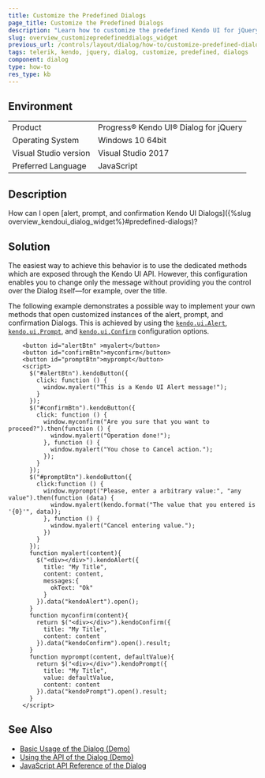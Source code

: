 ```yaml
---
title: Customize the Predefined Dialogs
page_title: Customize the Predefined Dialogs 
description: "Learn how to customize the predefined Kendo UI for jQuery Dialogs."
slug: overview_customizepredefineddialogs_widget
previous_url: /controls/layout/dialog/how-to/customize-predefined-dialogs 
tags: telerik, kendo, jquery, dialog, customize, predefined, dialogs 
component: dialog
type: how-to
res_type: kb
---
```


## Environment

<table>
 <tr>
  <td>Product</td>
  <td>Progress® Kendo UI® Dialog for jQuery</td>
 </tr>
 <tr>
  <td>Operating System</td>
  <td>Windows 10 64bit</td>
 </tr>
 <tr>
  <td>Visual Studio version</td>
  <td>Visual Studio 2017</td>
 </tr>
 <tr>
  <td>Preferred Language</td>
  <td>JavaScript</td>
 </tr>
</table>

## Description

How can I open [alert, prompt, and confirmation Kendo UI Dialogs]({%slug overview_kendoui_dialog_widget%}#predefined-dialogs)?

## Solution

The easiest way to achieve this behavior is to use the dedicated methods which are exposed through the Kendo UI API. However, this configuration enables you to change only the message without providing you the control over the Dialog itself&mdash;for example, over the title.

The following example demonstrates a possible way to implement your own methods that open customized instances of the alert, prompt, and confirmation Dialogs. This is achieved by using the [`kendo.ui.Alert`](/api/javascript/ui/alert), [`kendo.ui.Prompt`](/api/javascript/ui/prompt), and [`kendo.ui.Confirm`](/api/javascript/ui/confirm) configuration options.

````dojo
    <button id="alertBtn" >myalert</button>
    <button id="confirmBtn">myconfirm</button>
    <button id="promptBtn">myprompt</button>
    <script>
      $("#alertBtn").kendoButton({
        click: function () {
          window.myalert("This is a Kendo UI Alert message!");
        }
      });
      $("#confirmBtn").kendoButton({
        click: function () {
          window.myconfirm("Are you sure that you want to proceed?").then(function () {
            window.myalert("Operation done!");
          }, function () {
            window.myalert("You chose to Cancel action.");
          });
        }
      });
      $("#promptBtn").kendoButton({
        click:function () {
          window.myprompt("Please, enter a arbitrary value:", "any value").then(function (data) {
            window.myalert(kendo.format("The value that you entered is '{0}'", data));
          }, function () {
            window.myalert("Cancel entering value.");
          })
        }
      });
      function myalert(content){
        $("<div></div>").kendoAlert({
          title: "My Title",
          content: content,
          messages:{
            okText: "Ok"
          }
        }).data("kendoAlert").open();
      }
      function myconfirm(content){
        return $("<div></div>").kendoConfirm({
          title: "My Title",
          content: content
        }).data("kendoConfirm").open().result;
      }
      function myprompt(content, defaultValue){
        return $("<div></div>").kendoPrompt({
          title: "My Title",
          value: defaultValue,
          content: content
        }).data("kendoPrompt").open().result;
      }
    </script>
````

## See Also

* [Basic Usage of the Dialog (Demo)](https://demos.telerik.com/kendo-ui/dialog/index)
* [Using the API of the Dialog (Demo)](https://demos.telerik.com/kendo-ui/dialog/api)
* [JavaScript API Reference of the Dialog](/api/javascript/ui/dialog)
